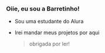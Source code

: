### Oiie, eu sou a Barretinho!

- Sou uma estudante do Alura
- Irei mandar meus projetos por aqui

  > obrigada por ler!
